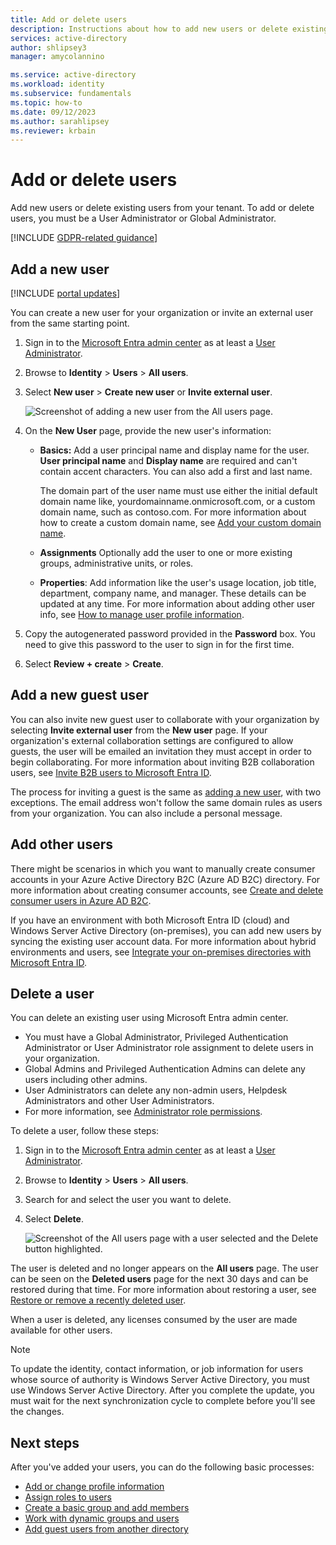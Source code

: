 ```yaml
---
title: Add or delete users
description: Instructions about how to add new users or delete existing users using Microsoft Entra ID.
services: active-directory
author: shlipsey3
manager: amycolannino

ms.service: active-directory
ms.workload: identity
ms.subservice: fundamentals
ms.topic: how-to
ms.date: 09/12/2023
ms.author: sarahlipsey
ms.reviewer: krbain
---
```

# Add or delete users

Add new users or delete existing users from your tenant. To add or delete users, you must be a User Administrator or Global Administrator. 

[!INCLUDE [GDPR-related guidance](~/../azure-docs-pr/includes/gdpr-hybrid-note.md)]

## Add a new user

[!INCLUDE [portal updates](~/includes/portal-update.md)]

You can create a new user for your organization or invite an external user from the same starting point.

1. Sign in to the [Microsoft Entra admin center](https://entra.microsoft.com) as at least a [User Administrator](~/identity/role-based-access-control/permissions-reference.md#user-administrator).

1. Browse to **Identity** > **Users** > **All users**.

1. Select **New user** > **Create new user** or **Invite external user**.

    ![Screenshot of adding a new user from the All users page.](media/add-users-azure-active-directory/create-new-user-menu.png)

1. On the **New User** page, provide the new user's information:

   - **Basics:** Add a user principal name and display name for the user. **User principal name** and **Display name** are required and can't contain accent characters. You can also add a first and last name. 

     The domain part of the user name must use either the initial default domain name like, yourdomainname.onmicrosoft.com, or a custom domain name, such as contoso.com. For more information about how to create a custom domain name, see [Add your custom domain name](add-custom-domain.md).   

   - **Assignments** Optionally add the user to one or more existing groups, administrative units, or roles.

   - **Properties**: Add information like the user's usage location, job title, department, company name, and manager. These details can be updated at any time. For more information about adding other user info, see [How to manage user profile information](./how-to-manage-user-profile-info.md).

1. Copy the autogenerated password provided in the **Password** box. You need to give this password to the user to sign in for the first time.

1. Select **Review + create** > **Create**.

## Add a new guest user

You can also invite new guest user to collaborate with your organization by selecting **Invite external user** from the **New user** page. If your organization's external collaboration settings are configured to allow guests, the user will be emailed an invitation they must accept in order to begin collaborating. For more information about inviting B2B collaboration users, see [Invite B2B users to Microsoft Entra ID](../external-identities/add-users-administrator.md).

The process for inviting a guest is the same as [adding a new user](./add-users.md#add-a-new-user), with two exceptions. The email address won't follow the same domain rules as users from your organization. You can also include a personal message. 

## Add other users

There might be scenarios in which you want to manually create consumer accounts in your Azure Active Directory B2C (Azure AD B2C) directory. For more information about creating consumer accounts, see [Create and delete consumer users in Azure AD B2C](/azure/active-directory-b2c/manage-users-portal).

If you have an environment with both Microsoft Entra ID (cloud) and Windows Server Active Directory (on-premises), you can add new users by syncing the existing user account data. For more information about hybrid environments and users, see [Integrate your on-premises directories with Microsoft Entra ID](../hybrid/whatis-hybrid-identity.md).

## Delete a user

You can delete an existing user using Microsoft Entra admin center.

- You must have a Global Administrator, Privileged Authentication Administrator or User Administrator role assignment to delete users in your organization.
- Global Admins and Privileged Authentication Admins can delete any users including other admins.
- User Administrators can delete any non-admin users, Helpdesk Administrators and other User Administrators.
- For more information, see [Administrator role permissions](~/identity/role-based-access-control/permissions-reference.md).

To delete a user, follow these steps:

1. Sign in to the [Microsoft Entra admin center](https://entra.microsoft.com) as at least a [User Administrator](~/identity/role-based-access-control/permissions-reference.md#user-administrator).

1. Browse to **Identity** > **Users** > **All users**.

1. Search for and select the user you want to delete.

1. Select **Delete**.

    ![Screenshot of the All users page with a user selected and the Delete button highlighted.](media/add-users-azure-active-directory/delete-existing-user.png)

The user is deleted and no longer appears on the **All users** page. The user can be seen on the **Deleted users** page for the next 30 days and can be restored during that time. For more information about restoring a user, see [Restore or remove a recently deleted user](./users-restore.md).

When a user is deleted, any licenses consumed by the user are made available for other users.

> [!NOTE]
> To update the identity, contact information, or job information for users whose source of authority is Windows Server Active Directory, you must use Windows Server Active Directory. After you complete the update, you must wait for the next synchronization cycle to complete before you'll see the changes.

## Next steps

After you've added your users, you can do the following basic processes:

- [Add or change profile information](./how-to-manage-user-profile-info.md)
- [Assign roles to users](./how-subscriptions-associated-directory.md)
- [Create a basic group and add members](./how-to-manage-groups.md)
- [Work with dynamic groups and users](../enterprise-users/groups-create-rule.md)
- [Add guest users from another directory](../external-identities/what-is-b2b.md)
